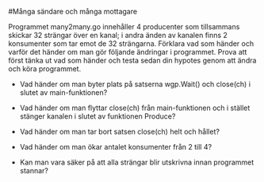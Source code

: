 #Många sändare och många mottagare

Programmet many2many.go innehåller 4 producenter som tillsammans skickar 32 strängar över en kanal; i andra änden av kanalen finns 2 konsumenter som tar emot de 32 strängarna. Förklara vad som händer och varför det händer om man gör följande ändringar i programmet. Prova att först tänka ut vad som händer och testa sedan din hypotes genom att ändra och köra programmet.

* Vad händer om man byter plats på satserna wgp.Wait() och close(ch) i slutet av main-funktionen?

* Vad händer om man flyttar close(ch) från main-funktionen och i stället stänger kanalen i slutet av funktionen Produce?

* Vad händer om man tar bort satsen close(ch) helt och hållet?

* Vad händer om man ökar antalet konsumenter från 2 till 4?

* Kan man vara säker på att alla strängar blir utskrivna innan programmet stannar?
